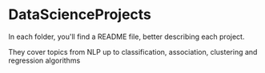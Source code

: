 # DataScienceProjects
In each folder, you'll find a README file, better describing each project.

They cover topics from NLP up to classification, association, clustering and regression algorithms
